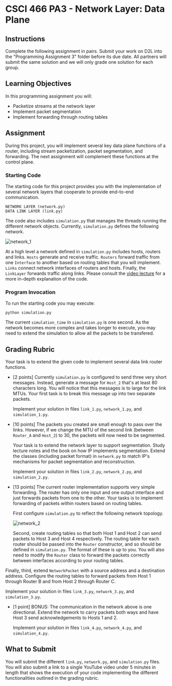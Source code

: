 # CSCI 466 PA3 - Network Layer: Data Plane

## Instructions

Complete the following assignment in pairs.
Submit your work on D2L into the "Programming Assignment&nbsp;3" folder before its due date. 
All partners will submit the same solution and we will only grade one solution for each group.


## Learning Objectives

In this programming assignment you will:

- Packetize streams at the network layer
- Implement packet segmentation
- Implement forwarding through routing tables


## Assignment

During this project, you will implement several key data plane functions of a router, including stream packetization, packet segmentation, and forwarding.
The next assignment will complement these functions at the control plane.


### Starting Code

The starting code for this project provides you with the implementation of several network layers that cooperate to provide end-to-end communication.

```
NETWORK LAYER (network.py)
DATA LINK LAYER (link.py)
```

The code also includes `simulation.py` that manages the threads running the different network objects.
Currently, `simulation.py` defines the following network.

![network_1](https://github.com/msu-netlab/MSU_CSCI_466_PAs/blob/data_plane/images/simple.png)

At a high level a network defined in `simulation.py` includes hosts, routers and links.
`Hosts` generate and receive traffic.
`Routers` forward traffic from one `Interface` to another based on routing tables that you will implement.
`Links` connect network interfaces of routers and hosts.
Finally, the `LinkLayer` forwards traffic along links.
Please consult the [video lecture](https://youtu.be/-JXvrxjPo7o) for a more in-depth explanation of the code.

### Program Invocation

To run the starting code you may execute:

```
python simulation.py
```

The current `simulation_time` in `simulation.py` is one second.
As the network becomes more complex and takes longer to execute, you may need to extend the simulation to allow all the packets to be transfered. 


## Grading Rubric

Your task is to extend the given code to implement several data link router functions.

* \[2 points\] Currently `simulation.py` is configured to send three very short messages.
  Instead, generate a message for `Host_2` that's at least 80 characters long.
  You will notice that this messages is to large for the link MTUs.
  Your first task is to break this message up into two separate packets.

  Implement your solution in files `link_1.py`, `network_1.py`, and `simulation_1.py`.


* \[10 points\] The packets you created are small enough to pass over the links. 
  However, if we change the MTU of the second link (between `Router_A` and `Host_2`) to 30, the packets will now need to be segmented.

  Your task is to extend the network layer to support segmentation.
  Study lecture notes and the book on how IP implements segmentation.
  Extend the classes (including packet format) in `network.py` to match IP's mechanisms for packet segmentation and reconstruction. 

  Implement your solution in files `link_2.py`, `network_2.py`, and `simulation_2.py`.


* \[13 points\] The current router implementation supports very simple forwarding.
  The router has only one input and one output interface and just forwards packets from one to the other.
  Your tasks is to implement forwarding of packets within routers based on routing tables.

  First configure `simulation.py` to reflect the following network topology.

  ![network_2](https://github.com/msu-netlab/MSU_CSCI_466_PAs/blob/data_plane/images/network.png)

  Second, create routing tables so that both Host 1 and Host 2 can send packets to Host 3 and Host 4 respectively.
  The routing table for each router should be passed into the `Router` constructor, and so should be defined in `simulation.py`.
  The format of these is up to you.
  You will also need to modify the `Router` class to forward the packets correctly between interfaces according to your routing tables.

Finally, third, extend `NetworkPacket` with a source address and a destination address.
Configure the routing tables to forward packets from Host 1 through Router B and from Host 2 through Router C.

  Implement your solution in files `link_3.py`, `network_3.py`, and `simulation_3.py`.

* \[1 point\] BONUS: The communication in the network above is one directional.
  Extend the network to carry packets both ways and have Host 3 send acknowledgements to Hosts 1 and 2.

  Implement your solution in files `link_4.py`, `network_4.py`, and `simulation_4.py`.



## What to Submit

You will submit the different `link.py`, `network.py`, and `simulation.py` files.
You will also submit a link to a single YouTube video under 5 minutes in length that shows the execution of your code implementing the different functionalities outlined in the grading rubric.


